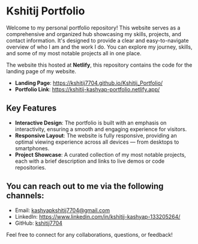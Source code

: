 # Kshitij Portfolio
Welcome to my personal portfolio repository! This website serves as a comprehensive and organized hub showcasing my skills, projects, and contact information. It's designed to provide a clear and easy-to-navigate overview of who I am and the work I do. You can explore my journey, skills, and some of my most notable projects all in one place.

The website this hosted at <b>Netlify</b>, this repository contains the code for the landing page of my website.
- <b>Landing Page</b>: https://kshitij7704.github.io/Kshitij_Portfolio/
- <b>Portfolio Link</b>: https://kshitij-kashyap-portfolio.netlify.app/

## Key Features
- <b>Interactive Design</b>: The portfolio is built with an emphasis on interactivity, ensuring a smooth and engaging experience for visitors.
- <b>Responsive Layout</b>: The website is fully responsive, providing an optimal viewing experience across all devices — from desktops to smartphones.
- <b>Project Showcase</b>: A curated collection of my most notable projects, each with a brief description and links to live demos or code repositories.

## You can reach out to me via the following channels:
- Email: kashyapkshitij7704@gmail.com
- LinkedIn: https://www.linkedin.com/in/kshitij-kashyap-133205264/
- GitHub: [kshitij7704](https://github.com/kshitij7704)
  
Feel free to connect for any collaborations, questions, or feedback!
